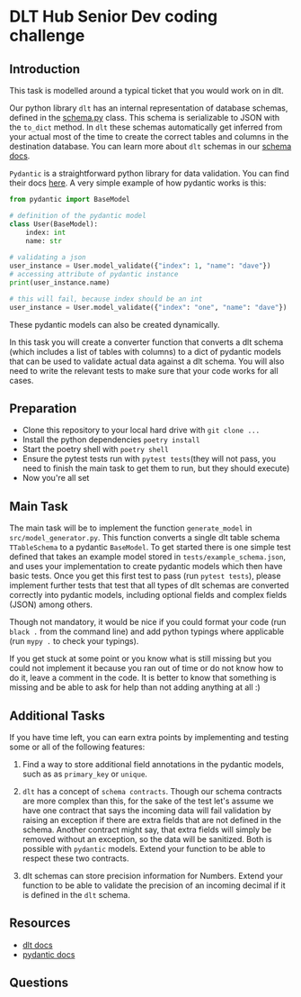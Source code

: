 # DLT Hub Senior Dev coding challenge

## Introduction
This task is modelled around a typical ticket that you would work on in dlt.

Our python library `dlt` has an internal representation of database schemas, defined in the [schema.py](https://github.com/dlt-hub/dlt/blob/master/dlt/common/schema/schema.py) class. This schema is serializable to JSON with the `to_dict` method. In `dlt` these schemas automatically get inferred from your actual most of the time to create the correct tables and columns in the destination database. You can learn more about `dlt` schemas in our [schema docs](https://dlthub.com/docs/general-usage/schema). 

`Pydantic` is a straightforward python library for data validation. You can find their docs [here](https://docs.pydantic.dev/latest/). A very simple example of how pydantic works is this:

```python
from pydantic import BaseModel

# definition of the pydantic model
class User(BaseModel):
    index: int
    name: str
    
# validating a json
user_instance = User.model_validate({"index": 1, "name": "dave"})
# accessing attribute of pydantic instance
print(user_instance.name)

# this will fail, because index should be an int
user_instance = User.model_validate({"index": "one", "name": "dave"})
```

These pydantic models can also be created dynamically.

In this task you will create a converter function that converts a dlt schema (which includes a list of tables with columns) to a dict of pydantic models that can be used to validate actual data against a dlt schema. You will also need to write the relevant tests to make sure that your code works for all cases.


## Preparation
* Clone this repository to your local hard drive with `git clone ...`
* Install the python dependencies `poetry install`
* Start the poetry shell with `poetry shell`
* Ensure the pytest tests run with `pytest tests`(they will not pass, you need to finish the main task to get them to run, but they should execute)
* Now you're all set

## Main Task
The main task will be to implement the function `generate_model` in `src/model_generator.py`. This function converts a single dlt table schema `TTableSchema` to a pydantic `BaseModel`. To get started there is one simple test defined that takes an example model stored in `tests/example_schema.json`, and uses your implementation to create pydantic models which then have basic tests. Once you get this first test to pass (run `pytest tests`), please implement further tests that test that all types of dlt schemas are converted correctly into pydantic models, including optional fields and complex fields (JSON) among others.

Though not mandatory, it would be nice if you could format your code (run `black .` from the command line) and add python typings where applicable (run `mypy .` to check your typings).

If you get stuck at some point or you know what is still missing but you could not implement it because you ran out of time or do not know how to do it, leave a comment in the code. It is better to know that something is missing and be able to ask for help than not adding anything at all :)

## Additional Tasks
If you have time left, you can earn extra points by implementing and testing some or all of the following features:

1. Find a way to store additional field annotations in the pydantic models, such as as `primary_key` or `unique`.

2. `dlt` has a concept of `schema contracts`. Though our schema contracts are more complex than this, for the sake of the test let's assume we have one contract that says the incoming data will fail validation by raising an exception if there are extra fields that are not defined in the schema. Another contract might say, that extra fields will simply be removed without an exception, so the data will be sanitized. Both is possible with `pydantic` models. Extend your function to be able to respect these two contracts.

3. dlt schemas can store precision information for Numbers. Extend your function to be able to validate the precision of an incoming decimal if it is defined in the `dlt` schema.

## Resources
* [dlt docs](https://dlthub.com/docs)
* [pydantic docs](https://docs.pydantic.dev/latest/)

## Questions

	